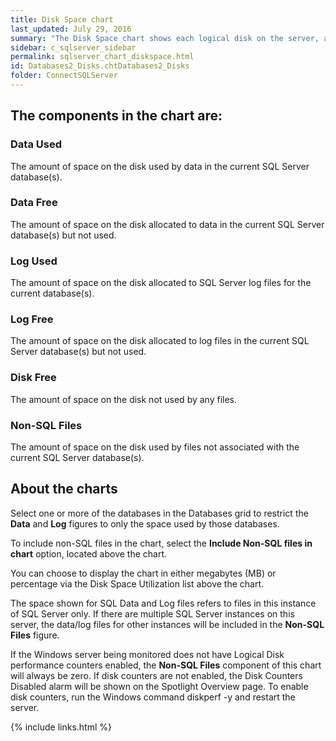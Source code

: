 ```yaml
---
title: Disk Space chart
last_updated: July 29, 2016
summary: "The Disk Space chart shows each logical disk on the server, and allocates the space on each disk into either SQL Data files, SQL Log files, Non-SQL files, or Free Space. You can easily see how much of each disk is used by SQL databases and how much is free."
sidebar: c_sqlserver_sidebar
permalink: sqlserver_chart_diskspace.html
id: Databases2_Disks.chtDatabases2_Disks
folder: ConnectSQLServer
---
```




## The components in the chart are:

### Data Used

The amount of space on the disk used by data in the current SQL Server database(s).

### Data Free

The amount of space on the disk allocated to data in the current SQL Server database(s) but not used.

### Log Used

The amount of space on the disk allocated to SQL Server log files for the current database(s).

### Log Free

The amount of space on the disk allocated to log files in the current SQL Server database(s) but not used.

### Disk Free

The amount of space on the disk not used by any files.

### Non-SQL Files

The amount of space on the disk used by files not associated with the current SQL Server database(s).

## About the charts

Select one or more of the databases in the Databases grid to restrict the **Data** and **Log** figures to only the space used by those databases.

To include non-SQL files in the chart, select the **Include Non-SQL files in chart** option, located above the chart.

You can choose to display the chart in either megabytes (MB) or percentage via the Disk Space Utilization list above the chart.

The space shown for SQL Data and Log files refers to files in this instance of SQL Server only. If there are multiple SQL Server instances on this server, the data/log files for other instances will be included in the **Non-SQL Files** figure.

If the Windows server being monitored does not have Logical Disk performance counters enabled, the **Non-SQL Files** component of this chart will always be zero. If disk counters are not enabled, the Disk Counters Disabled alarm will be shown on the Spotlight Overview page. To enable disk counters, run the Windows command diskperf -y and restart the server.


{% include links.html %}
